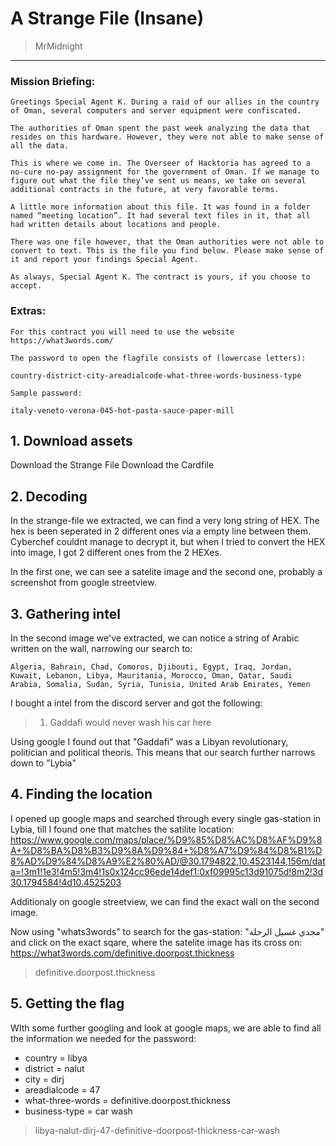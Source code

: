# A Strange File (Insane)
> MrMidnight

-----------------------------------------

### Mission Briefing:

```
Greetings Special Agent K. During a raid of our allies in the country of Oman, several computers and server equipment were confiscated.

The authorities of Oman spent the past week analyzing the data that resides on this hardware. However, they were not able to make sense of all the data.

This is where we come in. The Overseer of Hacktoria has agreed to a no-cure no-pay assignment for the government of Oman. If we manage to figure out what the file they’ve sent us means, we take on several additional contracts in the future, at very favorable terms.

A little more information about this file. It was found in a folder named “meeting location”. It had several text files in it, that all had written details about locations and people.

There was one file however, that the Oman authorities were not able to convert to text. This is the file you find below. Please make sense of it and report your findings Special Agent.

As always, Special Agent K. The contract is yours, if you choose to accept.
```
### Extras:
```
For this contract you will need to use the website https://what3words.com/

The password to open the flagfile consists of (lowercase letters):

country-district-city-areadialcode-what-three-words-business-type

Sample password:

italy-veneto-verona-045-hot-pasta-sauce-paper-mill
```

## 1. Download assets

Download the Strange File
Download the Cardfile

## 2. Decoding

In the strange-file we extracted, we can find a very long string of HEX. The hex is been seperated in 2 different ones via a empty line between them. Cyberchef couldnt manage to decrypt it, but when I tried to convert the HEX into image, I got 2 different ones from the 2 HEXes.

In the first one, we can see a satelite image and the second one, probably a screenshot from google streetview.

## 3. Gathering intel

In the second image we've extracted, we can notice a string of Arabic written on the wall, narrowing our search to: 

```
Algeria, Bahrain, Chad, Comoros, Djibouti, Egypt, Iraq, Jordan, Kuwait, Lebanon, Libya, Mauritania, Morocco, Oman, Qatar, Saudi Arabia, Somalia, Sudan, Syria, Tunisia, United Arab Emirates, Yemen
```

I bought a intel from the discord server and got the following:
>1.  Gaddafi would never wash his car here

Using google I found out that "Gaddafi" was a Libyan revolutionary, politician and political theoris. 
This means that our search further narrows down to "Lybia"

## 4. Finding the location

I opened up google maps and searched through every single gas-station in Lybia, till I found one that matches the satilite location: https://www.google.com/maps/place/%D9%85%D8%AC%D8%AF%D9%8A+%D8%BA%D8%B3%D9%8A%D9%84+%D8%A7%D9%84%D8%B1%D8%AD%D9%84%D8%A9%E2%80%AD/@30.1794822,10.4523144,156m/data=!3m1!1e3!4m5!3m4!1s0x124cc96ede14def1:0xf09995c13d91075d!8m2!3d30.1794584!4d10.4525203

Additionaly on google streetview, we can find the exact wall on the second image.

Now using "whats3words" to search for the gas-station:  "مجدي غسيل الرحلة" and click on the exact sqare, where the satelite image has its cross on: 
https://what3words.com/definitive.doorpost.thickness

>definitive.doorpost.thickness

## 5. Getting the flag

WIth some further googling and look at google maps, we are able to find all the information we needed for the password:

- country = libya
- district = nalut
- city = dirj
- areadialcode = 47
- what-three-words = definitive.doorpost.thickness
- business-type = car wash

> libya-nalut-dirj-47-definitive-doorpost-thickness-car-wash